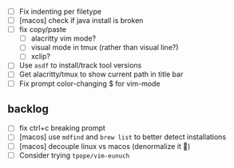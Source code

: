 - [ ] Fix indenting per filetype
- [ ] [macos] check if java install is broken
- [ ] fix copy/paste
  - [ ] alacritty vim mode? 
  - [ ] visual mode in tmux (rather than visual line?)
  - [ ] xclip?
- [ ] Use `asdf` to install/track tool versions
- [ ] Get alacritty/tmux to show current path in title bar
- [ ] Fix prompt color-changing $ for vim-mode

## backlog
- [ ] fix ctrl+c breaking prompt
- [ ] [macos] use `mdfind` and `brew list` to better detect installations
- [ ] [macos] decouple linux vs macos (denormalize it :shrug:)
- [ ] Consider trying `tpope/vim-eunuch`

